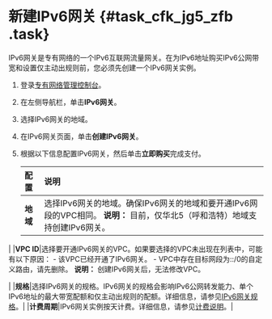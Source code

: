 # 新建IPv6网关 {#task_cfk_jg5_zfb .task}

IPv6网关是专有网络的一个IPv6互联网流量网关。在为IPv6地址购买IPv6公网带宽和设置仅主动出规则前，您必须先创建一个IPv6网关实例。

1.  登录[专有网络管理控制台](https://vpcnext.console.aliyun.com)。
2.  在左侧导航栏，单击**IPv6网关**。
3.  选择IPv6网关的地域。
4.  在IPv6网关页面，单击**创建IPv6网关**。
5.  根据以下信息配置IPv6网关，然后单击**立即购买**完成支付。 

    |配置|说明|
    |:-|:-|
    |**地域**|选择IPv6网关的地域。确保IPv6网关的地域和要开通IPv6网段的VPC相同。 **说明：** 目前，仅华北5（呼和浩特）地域支持创建IPv6网关。

 |
    |**VPC ID**|选择要开通IPv6网关的VPC。如果要选择的VPC未出现在列表中，可能有以下原因：     -   该VPC已经开通了IPv6网关。
    -   VPC中存在目标网段为::/0的自定义路由，请先删除。
 **说明：** 创建IPv6网关后，无法修改VPC。

 |
    |**规格**|选择IPv6网关的规格。IPv6网关的规格会影响IPv6公网转发能力、单个IPv6地址的最大带宽配额和仅主动出规则的配额。详细信息，请参见[IPv6网关规格](cn.zh-CN/用户指南/管理IPv6网关/IPv6网关规格.md#)。|
    |**计费周期**|IPv6网关实例按天计费。详细信息，请参见[计费说明](../../../../cn.zh-CN/产品定价/计费说明.md#)。|


